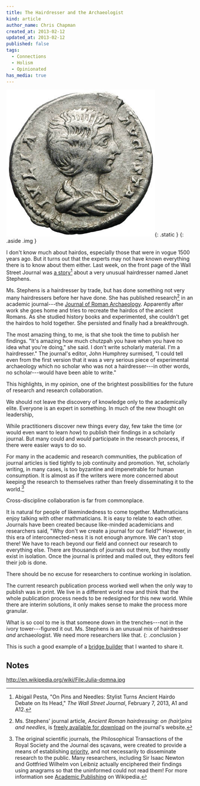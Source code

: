 ```yaml
---
title: The Hairdresser and the Archaeologist 
kind: article
author_name: Chris Chapman
created_at: 2013-02-12
updated_at: 2013-02-12
published: false
tags:
  - Connections
  - Holism
  - Opinionated
has_media: true
---
```


![Coin of Julia Domna I](Julia-domna.jpg){: .static }
{: .aside .img }

I don't know much about hairdos, especially those that were in vogue <span
class="oldstyle">1500</span> years ago. But it turns out that the experts may
not have known everything there is to know about them either. Last week, on the
front page of the Wall Street Journal was [a
story](http://online.wsj.com/article/SB10001424127887324900204578286272195339456.html)[^1]
about a very unusual hairdresser named Janet Stephens. 

<!--MORE-->

Ms. Stephens is a hairdresser by trade, but has done something not very many
hairdressers before her have done. She has published research[^ja] in an
academic journal---the [Journal of Roman
Archaeology](http://www.journalofromanarch.com/). Apparently after work she
goes home and tries to recreate the hairdos of the ancient Romans. As she
studied history books and experimented, she couldn't get the hairdos to hold
together. She persisted and finally had a breakthrough. 

The most amazing thing, to me, is that she took the time to publish her
findings. "It's amazing how much chutzpah you have when you have no idea what
you're doing," she said. I don't write scholarly material. I'm a hairdresser."
The journal's editor, John Humphrey surmised, "I could tell even from the first
version that it was a very serious piece of experimental archaeology which no
scholar who was not a hairdresser---in other words, no scholar---would have
been able to write."

This highlights, in my opinion, one of the brightest possibilities for the
future of research and research collaboration.

We should not leave the discovery of knowledge only to the academically elite.
Everyone is an expert in something. In much of the new thought on leadership, 

While practitioners discover new things every day, few take the time (or would
even want to learn _how_) to publish their findings in a scholarly journal. But
many could and *would* participate in the research process, if there were
easier ways to do so.

For many in the academic and research communities, the publication of journal
articles is tied tightly to job continuity and promotion. Yet, scholarly
writing, in many cases, is too byzantine and impenetrable for human
consumption. It is almost as if the writers were more concerned about keeping
the research to themselves rather than freely disseminating it to the
world.[^1st-journals]

Cross-discipline collaboration is far from commonplace.

It is natural for people of likemindedness to come together. Mathmaticians
enjoy talking with other mathmaticians. It is easy to relate to each other.
Journals have been created because like-minded academicians and researchers
said, "Why don't we create a journal for our field?" However, in this era of
interconnected-ness it is not enough anymore. We can't stop there! We have to
reach beyond our field and connect our research to everything else. There are
thousands of journals out there, but they mostly exist in isolation. Once the
journal is printed and mailed out, they editors feel their job is done. 

There should be no excuse for researchers to continue working in isolation. 

The current research publication process worked well when the only way to
publish was in print. We live in a different world now and think that the whole
publication process needs to be redesigned for this new world. While there are
interim solutions, it only makes sense to make the process more granular.

What is so cool to me is that someone down in the trenches---not in the ivory
tower---figured it out. Ms. Stephens is an unusual mix of hairdresser *and*
archaeologist. We need more researchers like that.
{: .conclusion }

This is such a good example of a [bridge builder](/research/#p[OwgWnb],h[OwgWnb,3]) that I wanted to share it.

## Notes

[^1]: Abigail Pesta, "On Pins and Needles: Stylist Turns Ancient Hairdo Debate
    on Its Head," <i>The Wall Street Journal</i>, February 7, 2013, A1 and A12.

[^ja]: Ms. Stephens' journal article, _Ancient Roman hairdressing: on
    (hair)pins and needles_, is
    [freely available for download](http://www.journalofromanarch.com/samples.html)
    on the journal's website.

[^1st-journals]: 
    The original scientific journals, the Philosophical Transactions of the
    Royal Society and the Journal des sçavans, were created to provide a means
    of establishing
    [priority](http://en.wikipedia.org/wiki/Scientific_priority), and not
    necessarily to disseminate research to the public. Many researchers,
    including Sir Isaac Newton and Gottfried Wilhelm von Leibniz actually
    enciphered their findings using anagrams so that the uninformed could not
    read them! For more information see
    [Academic
    Publishing](http://en.wikipedia.org/wiki/Academic_publishing#History) on
    Wikipedia.


[^2]: http://www.thehistoryblog.com/archives/14729

http://en.wikipedia.org/wiki/File:Julia-domna.jpg
